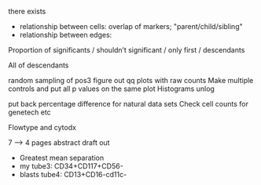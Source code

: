 there exists
- relationship between cells: overlap of markers; "parent/child/sibling"
- relationship between edges: 


Proportion of significants / shouldn’t significant
/ only first
/ descendants

All of descendants

random sampling of pos3 figure out
qq plots with raw counts
Make multiple controls and put all p values on the same plot
Histograms unlog

put back percentage difference for natural data sets
Check cell counts for genetech etc

Flowtype and cytodx

7 —> 4 pages abstract draft out

- Greatest mean separation
- my tube3: CD34+CD117+CD56-
- blasts tube4: CD13+CD16-cd11c-